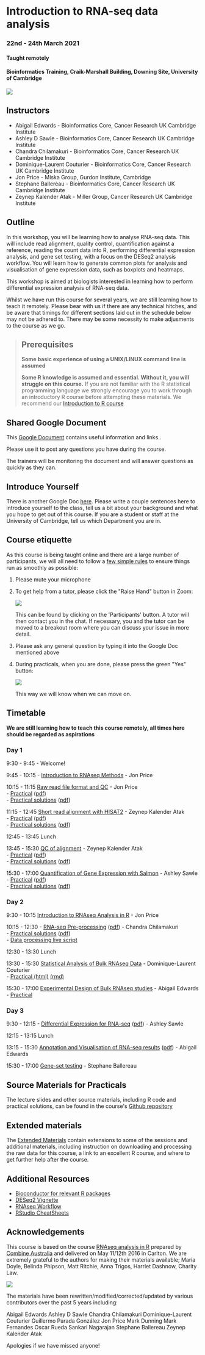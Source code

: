 # Introduction to RNA-seq data analysis 
### 22nd - 24th March 2021
#### Taught remotely
#### Bioinformatics Training, Craik-Marshall Building, Downing Site, University of Cambridge

![](images/CRUK_Cambridge_Major_Centre_logo.jpg)

## Instructors

* Abigail Edwards - Bioinformatics Core, Cancer Research UK Cambridge Institute
* Ashley D Sawle - Bioinformatics Core, Cancer Research UK Cambridge Institute
* Chandra Chilamakuri - Bioinformatics Core, Cancer Research UK Cambridge Institute
* Dominique-Laurent Couturier - Bioinformatics Core, Cancer Research UK Cambridge Institute 
* Jon Price - Miska Group, Gurdon Institute, Cambridge
* Stephane Ballereau - Bioinformatics Core, Cancer Research UK Cambridge Institute
* Zeynep Kalender Atak - Miller Group, Cancer Research UK Cambridge Institute

## Outline

In this workshop, you will be learning how to analyse RNA-seq data. This will
include read alignment, quality control, quantification against a reference,
reading the count data into R, performing differential expression analysis, and
gene set testing, with a focus on the DESeq2 analysis workflow. You will learn
how to generate common plots for analysis and visualisation of gene expression
data, such as boxplots and heatmaps. 

This workshop is aimed at biologists interested in learning how to perform
differential expression analysis of RNA-seq data. 

Whilst we have run this course for several years, we are still learning how to
teach it remotely.  Please bear with us if there are any technical hitches, and
be aware that timings for different sections laid out in the schedule below may
not be adhered to. There may be some necessity to make adjusments to the course
as we go.

> ## Prerequisites
>
> __**Some basic experience of using a UNIX/LINUX command line is assumed**__
> 
> __**Some R knowledge is assumed and essential. Without it, you
> will struggle on this course.**__ 
> If you are not familiar with the R statistical programming language we
> strongly encourage you to work through an introductory R course before
> attempting these materials.
> We recommend our [Introduction to R course](https://bioinformatics-core-shared-training.github.io/r-intro/)

## Shared Google Document

This 
<a href="https://docs.google.com/document/d/1IVA-m22xtWxYusdG-giIFAk0AzC9F2E6k8I-YfBRoVM" target="_blank">Google Document</a> contains useful information and links.. 

Please use it to post any questions you have during the course.

The trainers will be monitoring the document and will answer questions as quickly
as they can.

## Introduce Yourself

There is another Google Doc 
<a href="https://docs.google.com/document/d/13HGBzBK_5ePGVEpo6oMD-p2kTuUIb832ZQlp0tieluU/edit#" target="_blank">here</a>. 
Please write a couple sentences here to introduce yourself to the class, tell
us a bit about your background and what you hope to get out of this course.  If
you are a student or staff at the University of Cambridge, tell us which
Department you are in.


## Course etiquette

As this course is being taught online and there are a large number of participants,
we will all need to follow a [few simple rules](https://docs.google.com/presentation/d/e/2PACX-1vQv9nTlsdRC9iZJU138tLL1jrwNoryp8P-FnXxb_ugOOWjbav4QHTLYLLZj2KK4kTO0_3x3VlzSdrUu/pub?start=false&loop=false&delayms=3000) to ensure things run as smoothly as possible:

1. Please mute your microphone

2. To get help from a tutor, please click the "Raise Hand" button in Zoom:

    ![](images/raise_hand.png)
   
   This can be found by clicking on the 'Participants' button. A tutor will
   then contact you in the chat. If necessary, you and the tutor can be moved
   to a breakout room where you can discuss your issue in more detail.

3. Please ask any general question by typing it into the Google Doc mentioned above

4. During practicals, when you are done, please press the green "Yes" button: 
    
    ![](images/yes_button.png)

   This way we will know when we can move on.

## Timetable

**We are still learning how to teach this course remotely, all times here should be
regarded as aspirations**

### Day 1

9:30 - 9:45 - Welcome! <!-- Ash -->

9:45 - 10:15 - [Introduction to RNAseq 
Methods](Markdowns/01_Introduction_to_RNAseq_Methods.html) - Jon Price

10:15 - 11:15 [Raw read file format and 
QC](Markdowns/02_FastQC_introduction.html)  - Jon Price  
    - [Practical](Markdowns/02_FastQC_practical.html) ([pdf](Markdowns/02_FastQC_practical.pdf))   
    - [Practical solutions](Markdowns/02_FastQC_practical.Solutions.html) ([pdf](Markdowns/02_FastQC_practical.Solutions.pdf))

11:15 - 12:45 [Short read alignment with 
HISAT2](Markdowns/03_Alignment_with_HISAT2_introduction.html) - Zeynep Kalender Atak  
    - [Practical](Markdowns/03_Alignment_with_HISAT2_practical.html)  ([pdf](Markdowns/03_Alignment_with_HISAT2_practical.pdf))    
    - [Practical solutions](Markdowns/03_Alignment_with_HISAT2_practical.Solutions.html) ([pdf](Markdowns/03_Alignment_with_HISAT2_practical.Solutions.pdf))

12:45 - 13:45 Lunch

13:45 - 15:30 [QC of alignment](Markdowns/04_QC_of_aligned_reads_introduction.html) - Zeynep Kalender Atak  
    - [Practical](Markdowns/04_QC_of_aligned_reads_practical.html) ([pdf](Markdowns/04_QC_of_aligned_reads_practical.pdf))  
    - [Practical solutions](Markdowns/04_QC_of_aligned_reads_practical.Solutions.html) ([pdf](Markdowns/04_QC_of_aligned_reads_practical.Solutions.pdf))

15:30 - 17:00 [Quantification of Gene Expression with Salmon](Markdowns/05_Quantification_with_Salmon_introduction.html) - Ashley Sawle  
    - [Practical](Markdowns/05_Quantification_with_Salmon_practical.html)  ([pdf](Markdowns/05_Quantification_with_Salmon_practical.pdf))  
    - [Practical solutions](Markdowns/05_Quantification_with_Salmon_practical.Solutions.html) ([pdf](Markdowns/05_Quantification_with_Salmon_practical.Solutions.pdf))

### Day 2

9:30 - 10:15  [Introduction to RNAseq Analysis in 
R](Markdowns/06_Introduction_to_RNAseq_Analysis_in_R.html) - Jon Price  

10:15 - 12:30 - [RNA-seq 
Pre-processing](Markdowns/07_Data_Exploration.html) ([pdf](Markdowns/07_Data_Exploration.pdf)) - Chandra Chilamakuri   
    - [Practical solutions](Markdowns/07_Data_Exploration.Solutions.html) ([pdf](Markdowns/07_Data_Exploration.Solutions.pdf))  
    - [Data processing live script]( additional_scripts/data_exploration_live_script.R)

12:30 - 13:30 Lunch

13:30 - 15:30 [Statistical Analysis of Bulk RNAseq Data](Markdowns/StatsRNAseq_Couturier.pdf) - Dominique-Laurent  
Couturier        
    - [Practical (html)](Markdowns/StatsRNAseq_Couturier.html) [(rmd)](Markdowns/StatsRNAseq_Couturier.Rmd)  

15:30 - 17:00 [Experimental Design of Bulk RNAseq studies](additional_scripts/ExperimentalDesignCourse_Edwards_23-03-2021.pptx) - Abigail Edwards    
    - [Practical](additional_scripts/RNAseq_ExperimentalDesignPractical.pdf)    
    <!-- - [Answers](additional_scripts/RNAseq_ExperimentalDesignPractical_Answers.pdf) -->

### Day 3

9:30 - 12:15 - [Differential Expression for RNA-seq](Markdowns/10_DE_analysis_with_DESeq2.html) ([pdf](Markdowns/10_DE_analysis_with_DESeq2.pdf)) - Ashley Sawle   
   <!-- - [practical solutions](Markdowns/10_DE_analysis_with_DESeq2.Solutions.html) ([pdf](Markdowns/10_DE_analysis_with_DESeq2.Solutions.html))   -->

12:15 - 13:15 Lunch

13:15 - 15:30 [Annotation and Visualisation of RNA-seq
results](Markdowns/11_Annotation_and_Visualisation.html) ([pdf](Markdowns/11_Annotation_and_Visualisation.pdf)) - Abigail Edwards    
   <!-- - [practical solutions](Markdowns/11_Annotation_and_Visualisation_Solutions.html) -->

15:30 - 17:00 [Gene-set testing](Markdowns/12_Gene_set_testing_introduction.html) - Stephane Ballereau    
   <!-- - [Practical (html)](Markdowns/12_Gene_set_testing.html) [(rmd)](Markdowns/12_Gene_set_testing.Rmd) [(pdf)](Markdowns/12_Gene_set_testing.pdf) -->
   <!-- - [practical solutions (html)](12_Gene_set_testing.Solutions.html) [(rmd)](Markdowns/12_Gene_set_testing.Solutions.Rmd) [(pdf)](Markdowns/12_Gene_set_testing.Solutions.pdf) -->

<!-- Goodbye: Ash -->

## Source Materials for Practicals

The lecture slides and other source materials, including R code and 
practical solutions, can be found in the course's [Github 
repository](https://github.com/bioinformatics-core-shared-training/Bulk_RNAseq_Course_2021)

## Extended materials

The [Extended Materials](Extended_index.md) contain extensions to some of the
sessions and additional materials, including instruction on downloading and
processing the raw data for this course, a link to an excellent R course, and
where to get further help after the course.

## Additional Resources

* [Bioconductor for relevant R packages](https://bioconductor.org/)
* [DESeq2 Vignette](https://bioconductor.org/packages/release/bioc/vignettes/DESeq2/inst/doc/DESeq2.html)  
* [RNAseq Workflow](http://master.bioconductor.org/packages/release/workflows/vignettes/rnaseqGene/inst/doc/rnaseqGene.html)  
* [RStudio CheatSheets](https://rstudio.com/resources/cheatsheets/)

## Acknowledgements

This course is based on the course [RNAseq analysis in
R](http://combine-australia.github.io/2016-05-11-RNAseq/) prepared by [Combine
Australia](https://combine.org.au/) and delivered on May 11/12th 2016 in
Carlton. We are extremely grateful to the authors for making their materials
available; Maria Doyle, Belinda Phipson, Matt Ritchie, Anna Trigos, Harriet
Dashnow, Charity Law.

![](images/combine_banner_small.png)

The materials have been rewritten/modified/corrected/updated by various
contributors over the past 5 years including:

Abigail Edwards
Ashley D Sawle
Chandra Chilamakuri
Dominique-Laurent Couturier
Guillermo Parada González
Jon Price
Mark Dunning
Mark Fernandes
Oscar Rueda
Sankari Nagarajan
Stephane Ballereau
Zeynep Kalender Atak

Apologies if we have missed anyone!
